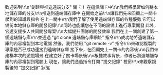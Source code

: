 歡迎來到\r\n"創建與推送遠端分支" 關卡！
在這個關卡中\r\n我們將學習如何將本地儲存庫的分支\r\n推送到遠端儲存庫中
在開始之前\r\n讓我們先來回顧上一關卡學到的知識與指令
在上一關中\r\n我們了解了使用遠端儲存庫的各種優勢
它可以備份本地儲存庫的開發記錄\r\n同時也能讓您在不同的設備上進行專案開發
此外，它還支援多人共同開發專案\r\n大幅提升團隊的開發效率
我們在上一關創建了第一個遠端儲存庫\r\n並通過 "git clone 遠端儲存庫網址" 指令\r\n成功地將遠端儲存庫的內容複製到本地電腦
然後，我們使用 "git remote -v" 指令\r\n來確認複製的專案是否已成功連接到遠端儲存庫
接下來，在回顧完上一關卡的內容後\r\n我們來建構本次的遊戲場景
在建立好了關卡場景後\r\n根據故事背景，作者已將遠端儲存庫的內容複製到電腦上
現在，讓我們通過指令打開 "提交記錄" 視窗\r\n來觀察複製後的 "提交記錄" 狀態